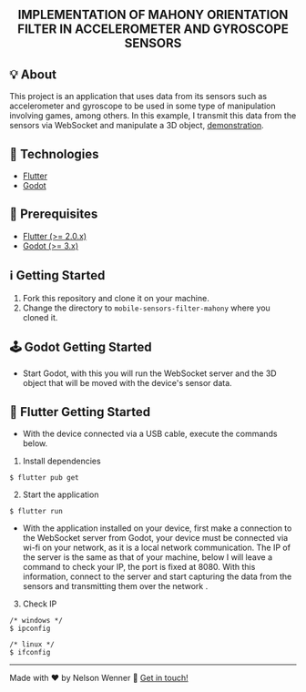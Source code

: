<h2 align="center">
  IMPLEMENTATION OF MAHONY ORIENTATION FILTER IN ACCELEROMETER AND GYROSCOPE SENSORS
</h2>

## :bulb: About
This project is an application that uses data from its sensors such as accelerometer and gyroscope to be used in some type of manipulation involving games, among others. In this example, I transmit this data from the sensors via WebSocket and manipulate a 3D object, [demonstration](https://youtu.be/x0P_QC6Bt64).

## :rocket: Technologies

* [Flutter](https://flutter.dev/)
* [Godot](https://godotengine.org/)

## :electric_plug: Prerequisites
  
- [Flutter (>= 2.0.x)](https://flutter.dev/docs/get-started/install)
- [Godot (>= 3.x)](https://godotengine.org/download/)

## :information_source: Getting Started

1. Fork this repository and clone it on your machine.
2. Change the directory to `mobile-sensors-filter-mahony` where you cloned it.

## :joystick: Godot Getting Started 
- Start Godot, with this you will run the WebSocket server and the 3D object that will be moved with the device's sensor data.

## :iphone: Flutter Getting Started 
- With the device connected via a USB cable, execute the commands below.

1. Install dependencies
```shell
$ flutter pub get
``` 

2. Start the application
```shell
$ flutter run
```
* With the application installed on your device, first make a connection to the WebSocket server from Godot, your device must be connected via wi-fi on your network, as it is a local network communication. The IP of the server is the same as that of your machine, below I will leave a command to check your IP, the port is fixed at 8080. With this information, connect to the server and start capturing the data from the sensors and transmitting them over the network .
  
3. Check IP
```shell
/* windows */
$ ipconfig
```
```shell
/* linux */
$ ifconfig
```
---
Made with :hearts: by Nelson Wenner :wave: [Get in touch!](https://www.linkedin.com/in/nelsonwenner/)
